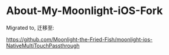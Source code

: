 # About-My-Moonlight-iOS-Fork
Migrated to, 
迁移至:

https://github.com/Moonlight-the-Fried-Fish/moonlight-ios-NativeMultiTouchPassthrough
